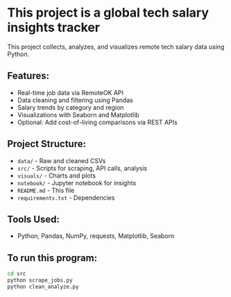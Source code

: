 # This project is a global tech salary insights tracker

This project collects, analyzes, and visualizes remote tech salary data using Python.

## Features:
- Real-time job data via RemoteOK API
- Data cleaning and filtering using Pandas
- Salary trends by category and region
- Visualizations with Seaborn and Matplotlib
- Optional: Add cost-of-living comparisons via REST APIs

## Project Structure:
- `data/` - Raw and cleaned CSVs
- `src/` - Scripts for scraping, API calls, analysis
- `visuals/` - Charts and plots
- `notebook/` - Jupyter notebook for insights
- `README.md` - This file
- `requirements.txt` - Dependencies

## Tools Used:
- Python, Pandas, NumPy, requests, Matplotlib, Seaborn

## To run this program:
```bash
cd src
python scrape_jobs.py
python clean_analyze.py
